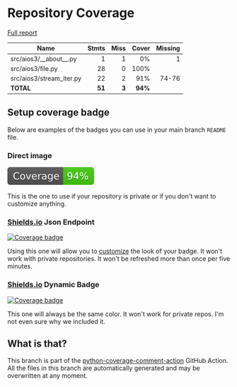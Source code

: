 # Repository Coverage

[Full report](https://htmlpreview.github.io/?https://github.com/andgineer/aios3/blob/python-coverage-comment-action-data/htmlcov/index.html)

| Name                       |    Stmts |     Miss |   Cover |   Missing |
|--------------------------- | -------: | -------: | ------: | --------: |
| src/aios3/\_\_about\_\_.py |        1 |        1 |      0% |         1 |
| src/aios3/file.py          |       28 |        0 |    100% |           |
| src/aios3/stream\_iter.py  |       22 |        2 |     91% |     74-76 |
|                  **TOTAL** |   **51** |    **3** | **94%** |           |


## Setup coverage badge

Below are examples of the badges you can use in your main branch `README` file.

### Direct image

[![Coverage badge](https://raw.githubusercontent.com/andgineer/aios3/python-coverage-comment-action-data/badge.svg)](https://htmlpreview.github.io/?https://github.com/andgineer/aios3/blob/python-coverage-comment-action-data/htmlcov/index.html)

This is the one to use if your repository is private or if you don't want to customize anything.

### [Shields.io](https://shields.io) Json Endpoint

[![Coverage badge](https://img.shields.io/endpoint?url=https://raw.githubusercontent.com/andgineer/aios3/python-coverage-comment-action-data/endpoint.json)](https://htmlpreview.github.io/?https://github.com/andgineer/aios3/blob/python-coverage-comment-action-data/htmlcov/index.html)

Using this one will allow you to [customize](https://shields.io/endpoint) the look of your badge.
It won't work with private repositories. It won't be refreshed more than once per five minutes.

### [Shields.io](https://shields.io) Dynamic Badge

[![Coverage badge](https://img.shields.io/badge/dynamic/json?color=brightgreen&label=coverage&query=%24.message&url=https%3A%2F%2Fraw.githubusercontent.com%2Fandgineer%2Faios3%2Fpython-coverage-comment-action-data%2Fendpoint.json)](https://htmlpreview.github.io/?https://github.com/andgineer/aios3/blob/python-coverage-comment-action-data/htmlcov/index.html)

This one will always be the same color. It won't work for private repos. I'm not even sure why we included it.

## What is that?

This branch is part of the
[python-coverage-comment-action](https://github.com/marketplace/actions/python-coverage-comment)
GitHub Action. All the files in this branch are automatically generated and may be
overwritten at any moment.